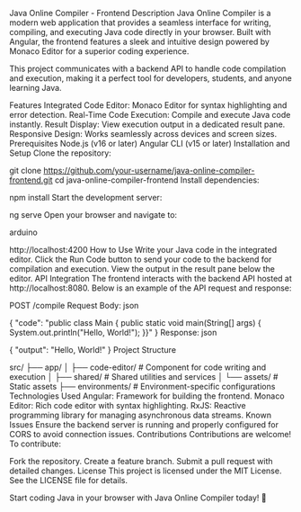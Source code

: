 Java Online Compiler - Frontend
Description
Java Online Compiler is a modern web application that provides a seamless interface for writing, compiling, and executing Java code directly in your browser. Built with Angular, the frontend features a sleek and intuitive design powered by Monaco Editor for a superior coding experience.

This project communicates with a backend API to handle code compilation and execution, making it a perfect tool for developers, students, and anyone learning Java.

Features
Integrated Code Editor: Monaco Editor for syntax highlighting and error detection.
Real-Time Code Execution: Compile and execute Java code instantly.
Result Display: View execution output in a dedicated result pane.
Responsive Design: Works seamlessly across devices and screen sizes.
Prerequisites
Node.js (v16 or later)
Angular CLI (v15 or later)
Installation and Setup
Clone the repository:



git clone https://github.com/your-username/java-online-compiler-frontend.git
cd java-online-compiler-frontend
Install dependencies:



npm install
Start the development server:



ng serve
Open your browser and navigate to:

arduino

http://localhost:4200
How to Use
Write your Java code in the integrated editor.
Click the Run Code button to send your code to the backend for compilation and execution.
View the output in the result pane below the editor.
API Integration
The frontend interacts with the backend API hosted at http://localhost:8080. Below is an example of the API request and response:

POST /compile
Request Body:
json

{
  "code": "public class Main { public static void main(String[] args) { System.out.println(\"Hello, World!\"); }}"
}
Response:
json

{
  "output": "Hello, World!"
}
Project Structure


src/
├── app/
│   ├── code-editor/       # Component for code writing and execution
│   ├── shared/            # Shared utilities and services
│   └── assets/            # Static assets
├── environments/          # Environment-specific configurations
Technologies Used
Angular: Framework for building the frontend.
Monaco Editor: Rich code editor with syntax highlighting.
RxJS: Reactive programming library for managing asynchronous data streams.
Known Issues
Ensure the backend server is running and properly configured for CORS to avoid connection issues.
Contributions
Contributions are welcome! To contribute:

Fork the repository.
Create a feature branch.
Submit a pull request with detailed changes.
License
This project is licensed under the MIT License. See the LICENSE file for details.

Start coding Java in your browser with Java Online Compiler today! 🚀
